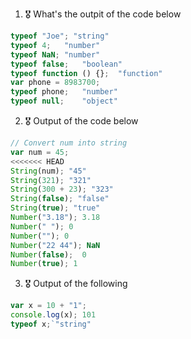 1. 🎖 What's the outpit of the code below
```js
typeof "Joe"; "string"
typeof 4;   "number"
typeof NaN; "number"
typeof false;   "boolean"
typeof function () {};  "function"
var phone = 8983700;
typeof phone;   "number"
typeof null;    "object"
```

2. 🎖 Output of the code below
```js
// Convert num into string
var num = 45;
<<<<<<< HEAD
String(num); "45"
String(321); "321"
String(300 + 23); "323"
String(false); "false"
String(true); "true"
Number("3.18"); 3.18
Number(" "); 0    
Number(""); 0
Number("22 44"); NaN
Number(false);  0
Number(true); 1
```

3. 🎖 Output of the following

```js
var x = 10 + "1";
console.log(x); 101
typeof x;`"string"
```